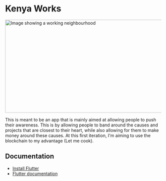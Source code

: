 # Kenya Works

<img src="https://images.pexels.com/photos/20470356/pexels-photo-20470356/free-photo-of-a-car-parked-to-help-repair-the-streetlight.jpeg?auto=compress&cs=tinysrgb&w=600/100/100#block" alt="Image showing a working neighbourhood" title="Image showing a working neighbourhood" width="1000" height="300"/>

This is meant to be an app that is mainly aimed at allowing people to push their awareness. This is by allowing people to band around the causes and projects that are closest to their heart, while also allowing for them to make money around these causes. At this first iteration, I'm aiming to use the blockchain to my advantage (Let me cook).

## Documentation
-  [Install Flutter](https://docs.flutter.dev/get-started/install)
-  [Flutter documentation](https://docs.flutter.dev/)
